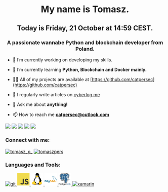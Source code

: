 <h1 align="center">My name is Tomasz.</h1>
<h2 align="center">Today is Friday, 21 October at 14:59 CEST.</h2>
<h3 align="center">A passionate wannabe Python and blockchain developer from Poland.</h3>

- 🔭 I’m currently working on developing my skills.

- 🌱 I’m currently learning **Python, Blockchain and Docker mainly.**



- 👨‍💻 All of my projects are available at [https://github.com/catpersec](https://github.com/catpersec)

- 📝 I regularly write articles on [cyberlog.me](cyberlog.me)

- 💬 Ask me about **anything!**

- 📫 How to reach me **catpersec@outlook.com**



![](http://github-profile-summary-cards.vercel.app/api/cards/profile-details?username=catpersec&theme=github_dark)
![](http://github-profile-summary-cards.vercel.app/api/cards/repos-per-language?username=catpersec&theme=github_dark)
![](http://github-profile-summary-cards.vercel.app/api/cards/most-commit-language?username=catpersec&theme=github_dark)
![](http://github-profile-summary-cards.vercel.app/api/cards/stats?username=catpersec&theme=github_dark)
![](http://github-profile-summary-cards.vercel.app/api/cards/productive-time?username=catpersec&theme=github_dark&utcOffset=2)

<h3 align="left">Connect with me:</h3>
<p align="left">
<a href="https://twitter.com/tomasz_p_" target="blank"><img align="center" src="https://raw.githubusercontent.com/rahuldkjain/github-profile-readme-generator/master/src/images/icons/Social/twitter.svg" alt="tomasz_p_" height="30" width="40" /></a>
<a href="https://linkedin.com/in/tomaszpers" target="blank"><img align="center" src="https://raw.githubusercontent.com/rahuldkjain/github-profile-readme-generator/master/src/images/icons/Social/linked-in-alt.svg" alt="tomaszpers" height="30" width="40" /></a>
</p>

<h3 align="left">Languages and Tools:</h3>
<p align="left"> <a href="https://git-scm.com/" target="_blank" rel="noreferrer"> <img src="https://www.vectorlogo.zone/logos/git-scm/git-scm-icon.svg" alt="git" width="40" height="40"/> </a> <a href="https://developer.mozilla.org/en-US/docs/Web/JavaScript" target="_blank" rel="noreferrer"> <img src="https://raw.githubusercontent.com/devicons/devicon/master/icons/javascript/javascript-original.svg" alt="javascript" width="40" height="40"/> </a> <a href="https://www.linux.org/" target="_blank" rel="noreferrer"> <img src="https://raw.githubusercontent.com/devicons/devicon/master/icons/linux/linux-original.svg" alt="linux" width="40" height="40"/> </a> <a href="https://www.mysql.com/" target="_blank" rel="noreferrer"> <img src="https://raw.githubusercontent.com/devicons/devicon/master/icons/mysql/mysql-original-wordmark.svg" alt="mysql" width="40" height="40"/> </a> <a href="https://www.postgresql.org" target="_blank" rel="noreferrer"> <img src="https://raw.githubusercontent.com/devicons/devicon/master/icons/postgresql/postgresql-original-wordmark.svg" alt="postgresql" width="40" height="40"/> </a> <a href="https://dotnet.microsoft.com/apps/xamarin" target="_blank" rel="noreferrer"> <img src="https://raw.githubusercontent.com/detain/svg-logos/780f25886640cef088af994181646db2f6b1a3f8/svg/xamarin.svg" alt="xamarin" width="40" height="40"/> </a> </p>